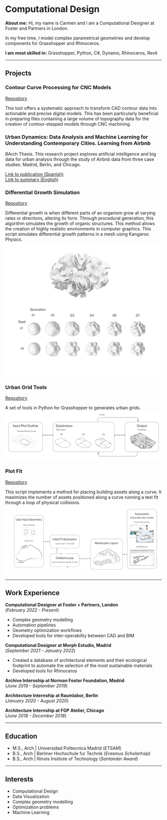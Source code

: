 # Computational Design
**About me:**
  Hi, my name is Carmen and I am a Computational Designer at Foster and Partners in London.
  
  In my free time, I model complex parametrical geometries and develop components for Grasshopper and Rhinoceros.

**I am most skilled in:**
Grasshopper, Python, C#, Dynamo, Rhinoceros, Revit

** **
## Projects
### Contour Curve Processing for CNC Models
[Repository](https://github.com/crubiogarcia/ContourCurveTopographyProcessing)

This tool offers a systematic approach to transform CAD contour data into actionable and precise digital models. This has been particularly beneficial in preparing files containing a large volume of topography data for the creation of contour-stepped models through CNC machining. 

### Urban Dynamics: Data Analysis and Machine Learning for Understanding Contemporary Cities. Learning from Airbnb

BArch Thesis. This research project explores  artificial intelligence and big data for urban analysis through the study of Airbnb data from three case studies: Madrid, Berlin, and Chicago.

[Link to publication (Spanish)](https://oa.upm.es/65083/)  
[Link to summary (English)](https://raw.githubusercontent.com/crubiogarcia/Urban-Dynamics-Data-Analysis-Machine-Learning/main/BachelorThesis_Urban%20Dynamics.pdf)

### Differential Growth Simulation
[Repository](https://github.com/crubiogarcia/Differential-Growth)

Differential growth is when different parts of an organism grow at varying rates or directions, altering its form. Through procedural generation, this algorithm simulates the growth of organic structures. This method allows the creation of highly realistic environments in computer graphics. This script simulates differential growth patterns in a mesh using Kangaroo Physics.
![Differential Growth](/assets/img/differential.png)

### Urban Grid Tools
[Repository](https://github.com/crubiogarcia/Urban-Grid-Tools)

A set of tools in Python for Grasshopper to generates urban grids.
![Urban Grid](/assets/img/UrganGrid.png)

### Plot Fit  
[Repository](https://github.com/crubiogarcia/PlotFit)

This script implements a method for placing building assets along a curve. It maximizes the number of assets positioned along a curve running a test fit through a loop of physical collisions.
![Plot Fit](/assets/img/PlotFit.png)

** **
## Work Experience
**Computational Designer at Foster + Partners, London**  
(_February 2022 - Present_)
- Complex geometry modelling
- Automation pipelines
- Geometry optimization workflows
- Developed tools for inter-operability between CAD and BIM

**Computational Designer at Morph Estudio, Madrid**  
(_September 2021 - January 2022_)
- Created a database of architectural elements and their ecological footprint to automate the selection of the most sustainable materials
- Developed tools for Rhinoceros 
  
**Archive Internship at Norman Foster Foundation, Madrid**  
(_June 2019 - September 2019_)

**Architecture Internship at Raumlabor, Berlin**    
(_January 2020 - August 2020_)

**Architecture Internship at FGP Atelier, Chicago**     
(_June 2018 - December 2018_)

** **
## Education						       		  								       		
- M.S., Arch	| Universidad Politecnica Madrid  (_ETSAM_) 	        		
- B.S., Arch | Berliner Hochschule fur Technik  (_Erasmus Scholarhsip_)
- B.S., Arch | Illinois Institute of Technology (_Santander Award_)

** **
## Interests
- Computational Design
- Data Visualization
- Complex geometry modelling
- Optimization problems
- Machine Learning
